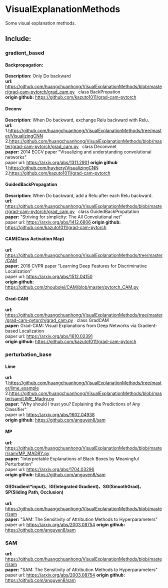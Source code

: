 # VisualExplanationMethods
Some visual explanation methods. 
## Include: 
### gradient_based
#### Backpropagation:
**Description:**
  Only Do backward <br/>
**url:**
 https://github.com/huangchuanhong/VisualExplanationMethods/blob/master/grad-cam-pytorch/grad_cam.py &nbsp;  class BackPropation <br/>
**origin github:**
 https://github.com/kazuto1011/grad-cam-pytorch
#### Deconv
**Description:**
 When Do backward, exchange Relu backward with Relu. <br/>
**url:**
 1.https://github.com/huangchuanhong/VisualExplanationMethods/tree/master/VisualizingCNN <br/>
 2.https://github.com/huangchuanhong/VisualExplanationMethods/blob/master/grad-cam-pytorch/grad_cam.py &nbsp;  class Deconvnet <br/>
**paper:**
 2014 ECCV paper "Visualizing and understanding convolutional networks" <br/>
 paper url: https://arxiv.org/abs/1311.2901
**origin github**
 1.https://github.com/huybery/VisualizingCNN <br/>
 2.https://github.com/kazuto1011/grad-cam-pytorch
#### GuidedBackPropagation
**Description:**
 When Do backward, add a Relu after each Relu backward. <br/>
**url:**
 https://github.com/huangchuanhong/VisualExplanationMethods/blob/master/grad-cam-pytorch/grad_cam.py &nbsp;  class GuidedBackPropatation <br/>
**paper:**
 "Striving for simplicity: The All Convolutional net" <br/>
 paper url: https://arxiv.org/abs/1412.6806
**origin github:**
 https://github.com/kazuto1011/grad-cam-pytorch
#### CAM(Class Activation Map)
 **url:** 
 https://github.com/huangchuanhong/VisualExplanationMethods/tree/master/CAM <br/>
 **paper:** 
 2016 CVPR paper "Learning Deep Features for Discriminative Localization" <br/>
 paper url: https://arxiv.org/abs/1512.04150 <br/>
 **origin github:**
 https://github.com/zhoubolei/CAM/blob/master/pytorch_CAM.py
#### Grad-CAM 
 **url:** 
  https://github.com/huangchuanhong/VisualExplanationMethods/tree/master/grad-cam-pytorch/grad_cam.py &nbsp; class GradCAM <br/>
 **paper:**
  Grad-CAM: Visual Explanations from Deep Networks via Gradient-based Localization <br/>
  paper url: https://arxiv.org/abs/1610.02391 <br/>
 **origin github:**
  https://github.com/kazuto1011/grad-cam-pytorch
### perturbation_base
#### Lime
 **url:**
  1.https://github.com/huangchuanhong/VisualExplanationMethods/tree/master/lime_example <br/>
  2.https://github.com/huangchuanhong/VisualExplanationMethods/blob/master/sam/LIME_Madry.py <br/>
 **paper:**
  "Why should I trust you? Explaining the Predictions of Any Classifier" <br/>
  paper url: https://arxiv.org/abs/1602.04938 <br/>
 **origin github:**
  https://github.com/anguyen8/sam
#### MP 
 **url:**
  https://github.com/huangchuanhong/VisualExplanationMethods/blob/master/sam/MP_MADRY.py <br/>
 **paper:**
  "Interpretable Explanations of Black Boxes by Meaningful Perturbation" <br/>
  paper url: https://arxiv.org/abs/1704.03296 <br/>
 **origin github:**
  https://github.com/anguyen8/sam
#### GI(Gradient\*input)、IG(Integrated Gradient)、SG(SmoothGrad)、SP(Sliding Path, Occlusion)
 **url:**
  https://github.com/huangchuanhong/VisualExplanationMethods/blob/master/sam <br/>
 **paper:**
  "SAM: The Sensitivity of Attribution Methods to Hyperparameters" <br/>
  paper url: https://arxiv.org/abs/2003.08754
 **origin github:**
  https://github.com/anguyen8/sam
### SAM
   **url:**
  https://github.com/huangchuanhong/VisualExplanationMethods/blob/master/sam <br/>
 **paper:**
  "SAM: The Sensitivity of Attribution Methods to Hyperparameters" <br/>
  paper url: https://arxiv.org/abs/2003.08754
 **origin github:**
  https://github.com/anguyen8/sam
